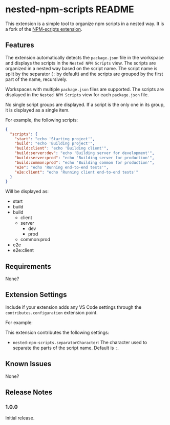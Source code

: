 # nested-npm-scripts README

This extension is a simple tool to organize npm scripts in a nested way. It is a fork of the [NPM-scripts extension](https://github.com/Duroktar/vscode-npm-scripts).

## Features

The extension automatically detects the `package.json` file in the workspace and displays the scripts in the `Nested NPM Scripts` view. The scripts are organized in a nested way based on the script name. The script name is split by the separator (`:` by default) and the scripts are grouped by the first part of the name, recursively.

Workspaces with multiple `package.json` files are supported. The scripts are displayed in the `Nested NPM Scripts` view for each `package.json` file.

No single script groups are displayed. If a script is the only one in its group, it is displayed as a single item.

For example, the following scripts:

```json
{
  "scripts": {
    "start": "echo 'Starting project'",
    "build": "echo 'Building project'",
    "build:client": "echo 'Building client'",
    "build:server:dev": "echo 'Building server for development'",
    "build:server:prod": "echo 'Building server for production'",
    "build:common:prod": "echo 'Building common for production'",
    "e2e": "echo 'Running end-to-end tests'",
    "e2e:client": "echo 'Running client end-to-end tests'"
  }
}
```

Will be displayed as:

- start
- build
- build
  - client
  - server
    - dev
    - prod
  - common:prod
- e2e
- e2e:client

## Requirements

None?

## Extension Settings

Include if your extension adds any VS Code settings through the `contributes.configuration` extension point.

For example:

This extension contributes the following settings:

- `nested-npm-scripts.separatorCharacter`: The character used to separate the parts of the script name. Default is `:`.

## Known Issues

None?

## Release Notes

### 1.0.0

Initial release.
